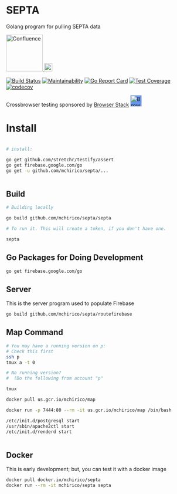 # SEPTA
Golang program for pulling SEPTA data

<a href="https://confluence.aipiggybot.io">
<img alt="Confluence" src="https://storage.googleapis.com/montco-stats/confluence.png"  width="100px">
</a>

<a href="https://jira.aipiggybot.io/projects/SEPT/issues/SEPT-5?filter=allopenissues">
<img alt="Confluence" src="https://storage.googleapis.com/montco-stats/jira.png"  width="22px">
</a>



[![Build Status](https://travis-ci.org/mchirico/septa.svg?branch=develop)](https://travis-ci.org/mchirico/septa)
[![Maintainability](https://api.codeclimate.com/v1/badges/0282611068630ef5e232/maintainability)](https://codeclimate.com/github/mchirico/septa/maintainability)
[![Go Report Card](https://goreportcard.com/badge/github.com/mchirico/septa)](https://goreportcard.com/report/github.com/mchirico/septa)
[![Test Coverage](https://api.codeclimate.com/v1/badges/0282611068630ef5e232/test_coverage)](https://codeclimate.com/github/mchirico/septa/test_coverage)
[![codecov](https://codecov.io/gh/mchirico/septa/branch/develop/graph/badge.svg)](https://codecov.io/gh/mchirico/septa)


Crossbrowser testing sponsored by [Browser Stack](https://www.browserstack.com)
[<img src="https://camo.githubusercontent.com/a7b268f2785656ab3ca7b1cbb1633ee5affceb8f/68747470733a2f2f64677a6f7139623561736a67312e636c6f756466726f6e742e6e65742f70726f64756374696f6e2f696d616765732f6c61796f75742f6c6f676f2d6865616465722e706e67" alt="Browser Stack" height="31px" style="background: cornflowerblue;">](https://www.browserstack.com)



# Install
```bash

# install:

go get github.com/stretchr/testify/assert
go get firebase.google.com/go
go get -u github.com/mchirico/septa/...



```


## Build
```bash
# Building locally

go build github.com/mchirico/septa/septa

# To run it. This will create a token, if you don't have one.

septa

```

## Go Packages for Doing Development
```bash
go get firebase.google.com/go

```

## Server

This is the server program used to populate Firebase

```bash
go build github.com/mchirico/septa/routefirebase

```


## Map Command

```bash
# You may have a running version on p:
# Check this first
ssh p
tmux a -t 0

# No running version?
#  (Do the following from account "p"

tmux

docker pull us.gcr.io/mchirico/map

docker run -p 7444:80 --rm -it us.gcr.io/mchirico/map /bin/bash

/etc/init.d/postgresql start
/usr/sbin/apache2ctl start
/etc/init.d/renderd start



```



## Docker
This is early development; but, you can test it with a docker image

```bash
docker pull docker.io/mchirico/septa
docker run --rm -it mchirico/septa septa

```
